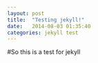 ```yaml
---
layout: post
title:  "Testing jekyll!"
date:   2014-08-03 01:35:40
categories: jekyll test
---
```


#So this is a test for jekyll